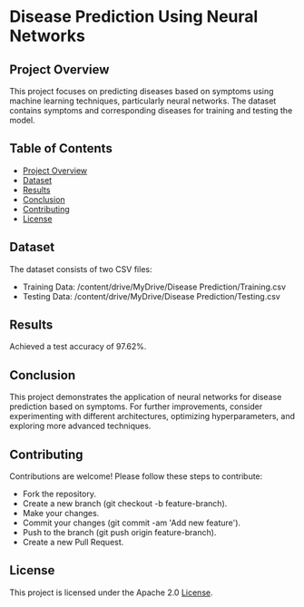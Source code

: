 # Disease Prediction Using Neural Networks

## Project Overview
This project focuses on predicting diseases based on symptoms using machine learning techniques, particularly neural networks. The dataset contains symptoms and corresponding diseases for training and testing the model.

## Table of Contents
- [Project Overview](#project-overview)
- [Dataset](#dataset)
- [Results](#results)
- [Conclusion](#conclusion)
- [Contributing](#contributing)
- [License](#license)

  
## Dataset
The dataset consists of two CSV files:

- Training Data: /content/drive/MyDrive/Disease Prediction/Training.csv
- Testing Data: /content/drive/MyDrive/Disease Prediction/Testing.csv

## Results
Achieved a test accuracy of 97.62%.

## Conclusion
This project demonstrates the application of neural networks for disease prediction based on symptoms. For further improvements, consider experimenting with different architectures, optimizing hyperparameters, and exploring more advanced techniques.

## Contributing
Contributions are welcome! Please follow these steps to contribute:

- Fork the repository.
- Create a new branch (git checkout -b feature-branch).
- Make your changes.
- Commit your changes (git commit -am 'Add new feature').
- Push to the branch (git push origin feature-branch).
- Create a new Pull Request.

## License
This project is licensed under the Apache 2.0 [License](#License).

